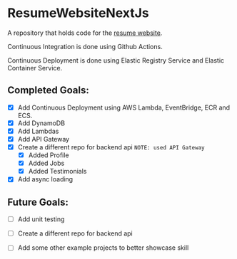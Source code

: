 # ResumeWebsiteNextJs
A repository that holds code for the [resume website](https://www.andrew-doser.com).

Continuous Integration is done using Github Actions.

Continuous Deployment is done using Elastic Registry Service and Elastic Container Service.

## Completed Goals:

- [x] Add Continuous Deployment using AWS Lambda, EventBridge, ECR and ECS.
- [x] Add DynamoDB
- [x] Add Lambdas
- [x] Add API Gateway
- [x] Create a different repo for backend api `NOTE: used API Gateway`
    - [x] Added Profile
    - [x] Added Jobs
    - [x] Added Testimonials
- [x] Add async loading

## Future Goals:

- [ ] Add unit testing
- [ ] Create a different repo for backend api
- [ ] Add some other example projects to better showcase skill

